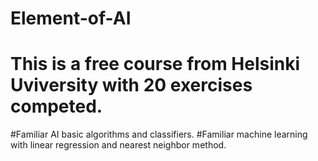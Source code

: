 # Element-of-AI
# This is a free course from Helsinki Uviversity with 20 exercises competed.
#Familiar AI basic algorithms and classifiers.
#Familiar machine learning with linear regression  and nearest neighbor method. 

